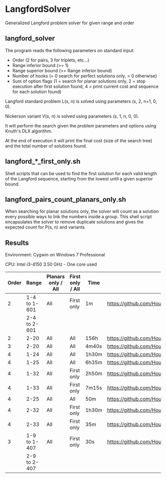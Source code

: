 # LangfordSolver
Generalized Langford problem solver for given range and order

## langford_solver

The program reads the following parameters on standard input:
- Order (2 for pairs, 3 for triplets, etc...)
- Range inferior bound (>= 1)
- Range superior bound (>= Range inferior bound)
- Number of hooks (= 0 search for perfect solutions only, > 0 otherwise)
- Sum of option flags (1 = search for planar solutions only, 2 = stop execution after first solution found, 4 = print current cost and sequence for each solution found)

Langford standard problem L(s, n) is solved using parameters (s, 2, n+1, 0, 0).

Nickerson variant V(s, n) is solved using parameters (s, 1, n, 0, 0).

It will perform the search given the problem parameters and options using Knuth's DLX algorithm.

At the end of execution it will print the final cost (size of the search tree) and the total number of solutions found.

## langford_\*\_first_only.sh

Shell scripts that can be used to find the first solution for each valid length of the Langford sequence, starting from the lowest until a given superior bound.

## langford_pairs_count_planars_only.sh

When searching for planar solutions only, the solver will count as a solution every possible ways to link the numbers inside a group. This shell script encapsulates the solver to remove duplicate solutions and gives the expected count for P(s, n) and variants.

## Results

Environment: Cygwin on Windows 7 Professional

CPU: Intel i3-4150 3.50 GHz - One core used
 
| Order | Range | Planars only / All | First only / All | Time | Output |
| ----- | ----- | ------------------ | ---------------- | ---- | ------ |
| 2 | 1-4 to 1-601 | All | First only | 1m | https://github.com/HoustonWeHaveABug/LangfordSolver/blob/master/langford_pairs_first_only_601.txt |
|| 2-4 to 2-601 |||||
| 2 | 2-20 | All | All | 156h | https://github.com/HoustonWeHaveABug/LangfordSolver/blob/master/langford_solver_2_2_20_0_0.txt |
| 3 | 2-20 | All | All | 4m40s | https://github.com/HoustonWeHaveABug/LangfordSolver/blob/master/langford_solver_3_2_20_0_0.txt |
| 4 | 1-24 | All | All | 1h30m | https://github.com/HoustonWeHaveABug/LangfordSolver/blob/master/langford_solver_4_1_24_0_4.txt |
| 4 | 1-25 | All | All | 6h35m | https://github.com/HoustonWeHaveABug/LangfordSolver/blob/master/langford_solver_4_1_25_0_4.txt |
| 4 | 1-32 | All | First only | 2h50m | https://github.com/HoustonWeHaveABug/LangfordSolver/blob/master/langford_solver_4_1_32_0_6.txt |
| 4 | 1-33 | All | First only | 7m15s | https://github.com/HoustonWeHaveABug/LangfordSolver/blob/master/langford_solver_4_1_33_0_6.txt |
| 4 | 2-25 | All | All | 50m | https://github.com/HoustonWeHaveABug/LangfordSolver/blob/master/langford_solver_4_2_25_0_4.txt |
| 4 | 2-32 | All | First only | 1h30m | https://github.com/HoustonWeHaveABug/LangfordSolver/blob/master/langford_solver_4_2_32_0_6.txt |
| 4 | 2-33 | All | First only | 35m | https://github.com/HoustonWeHaveABug/LangfordSolver/blob/master/langford_solver_4_2_33_0_6.txt |
| 3 | 1-9 to 1-407 | All | First only | 30s | https://github.com/HoustonWeHaveABug/LangfordSolver/blob/master/langford_triplets_first_only_407.txt |
|| 2-9 to 2-407 |||||
